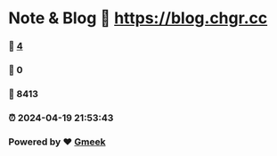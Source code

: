 # Note & Blog :link: https://blog.chgr.cc 
### :page_facing_up: [4](https://blog.chgr.cc/tag.html) 
### :speech_balloon: 0 
### :hibiscus: 8413 
### :alarm_clock: 2024-04-19 21:53:43 
### Powered by :heart: [Gmeek](https://github.com/Meekdai/Gmeek)
